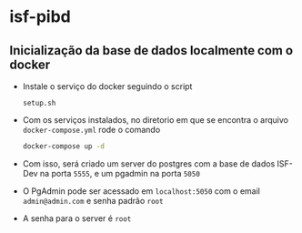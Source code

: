 # isf-pibd

## Inicialização da base de dados localmente com o docker

- Instale o serviço do docker seguindo o script 

  ```
  setup.sh
  ```
- Com os serviços instalados, no diretorio em que se encontra o arquivo `docker-compose.yml` rode o comando

  ```bash
  docker-compose up -d
  ```
- Com isso, será criado um server do postgres com a base de dados ISF-Dev na porta `5555`, e um pgadmin na porta `5050`
- O PgAdmin pode ser acessado em `localhost:5050` com o email `admin@admin.com` e senha padrão `root`
- A senha para o server é `root`
  
